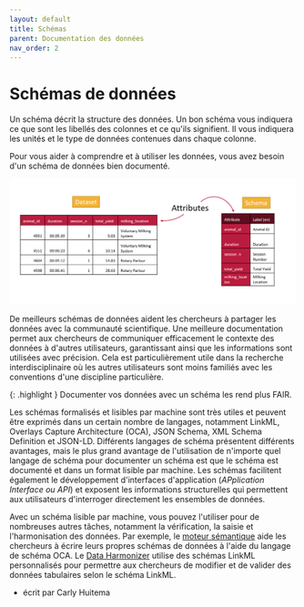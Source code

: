 ```yaml
---
layout: default
title: Schémas
parent: Documentation des données
nav_order: 2
---
```


# Schémas de données

Un schéma décrit la structure des données. Un bon schéma vous indiquera ce que sont les libellés des colonnes et ce qu'ils signifient. Il vous indiquera les unités et le type de données contenues dans chaque colonne.

Pour vous aider à comprendre et à utiliser les données, vous avez besoin d'un schéma de données bien documenté.

![Un ensemble de données et son schéma](../assets/images/attributes_labels_english.PNG)

De meilleurs schémas de données aident les chercheurs à partager les données avec la communauté scientifique. Une meilleure documentation permet aux chercheurs de communiquer efficacement le contexte des données à d'autres utilisateurs, garantissant ainsi que les informations sont utilisées avec précision. Cela est particulièrement utile dans la recherche interdisciplinaire où les autres utilisateurs sont moins familiés avec les conventions d'une discipline particulière.

{: .highlight }
Documenter vos données avec un schéma les rend plus FAIR.

Les schémas formalisés et lisibles par machine sont très utiles et peuvent être exprimés dans un certain nombre de langages, notamment LinkML, Overlays Capture Architecture (OCA), JSON Schema, XML Schema Definition et JSON-LD. Différents langages de schéma présentent différents avantages, mais le plus grand avantage de l'utilisation de n'importe quel langage de schéma pour documenter un schéma est que le schéma est documenté et dans un format lisible par machine. Les schémas facilitent également le développement d'interfaces d'application (*APplication Interface ou API*) et exposent les informations structurelles qui permettent aux utilisateurs d'interroger directement les ensembles de données.

Avec un schéma lisible par machine, vous pouvez l'utiliser pour de nombreuses autres tâches, notamment la vérification, la saisie et l'harmonisation des données. Par exemple, le [moteur sémantique](https://www.semanticengine.org) aide les chercheurs à écrire leurs propres schémas de données à l'aide du langage de schéma OCA. Le [Data Harmonizer](https://github.com/cidgoh/DataHarmonizer) utilise des schémas LinkML personnalisés pour permettre aux chercheurs de modifier et de valider des données tabulaires selon le schéma LinkML.

- écrit par Carly Huitema
